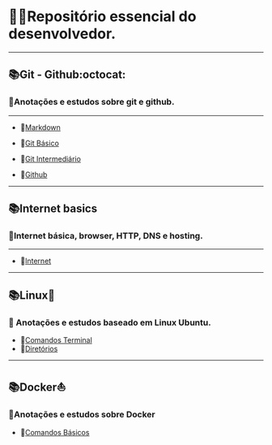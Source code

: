 # :man_student:Repositório essencial do desenvolvedor.

---

## :books:Git - Github:octocat:
### :open_book:Anotações e estudos sobre git e github.

---

* :open_file_folder:[Markdown](https://github.com/Dev-HideyukiTakahashi/Essencial/blob/master/Pasta_essencial/Git_github/Markdown.MD)

* :open_file_folder:[Git Básico](https://github.com/Dev-HideyukiTakahashi/Essencial/blob/master/Pasta_essencial/Git_github/ComandosGit(b%C3%A1sico).MD)

* :open_file_folder:[Git Intermediário](https://github.com/Dev-HideyukiTakahashi/Essencial/blob/master/Pasta_essencial/Git_github/ComandosGit(intermedi%C3%A1rio).MD)

* :open_file_folder:[Github](https://github.com/Dev-HideyukiTakahashi/Essencial/blob/master/Pasta_essencial/Git_github/Github.MD)

---

## :books:Internet basics
### :open_book:Internet básica, browser, HTTP, DNS e hosting.

---

* :open_file_folder:[Internet](https://github.com/Dev-HideyukiTakahashi/Essencial/blob/master/Pasta_essencial/Internet/internet.md)

---

## :books:Linux:penguin:

### :open_book: Anotações e estudos baseado em Linux Ubuntu.
* :open_file_folder:[Comandos Terminal](https://github.com/Dev-HideyukiTakahashi/Essencial/blob/master/Pasta_essencial/Linux/Terminal.md)
* :open_file_folder:[Diretórios](https://github.com/Dev-HideyukiTakahashi/Essencial/blob/master/Pasta_essencial/Linux/Diretorios.md)
---
## :books:Docker:boat:
### :open_book:Anotações e estudos sobre Docker
* :open_file_folder:[Comandos Básicos](https://github.com/Dev-HideyukiTakahashi/Essencial/blob/master/Pasta_essencial/Docker/Comandos.md)

